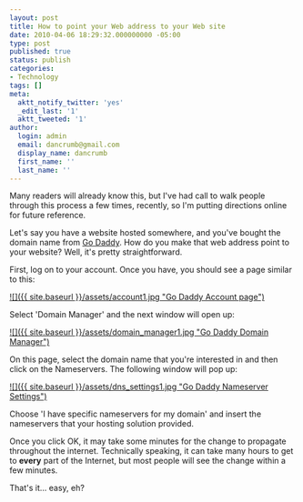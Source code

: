 ```yaml
---
layout: post
title: How to point your Web address to your Web site
date: 2010-04-06 18:29:32.000000000 -05:00
type: post
published: true
status: publish
categories:
- Technology
tags: []
meta:
  aktt_notify_twitter: 'yes'
  _edit_last: '1'
  aktt_tweeted: '1'
author:
  login: admin
  email: dancrumb@gmail.com
  display_name: dancrumb
  first_name: ''
  last_name: ''
---
```

Many readers will already know this, but I've had call to walk people through this process a few times, recently, so I'm putting directions online for future reference.

Let's say you have a website hosted somewhere, and you've bought the domain name from [Go Daddy](http://www.godaddy.com/). How do you make that web address point to your website? Well, it's pretty straightforward.

First, log on to your account. Once you have, you should see a page similar to this:

[![]({{ site.baseurl }}/assets/account1.jpg "Go Daddy Account page")](http://danrumney.com/wp-content/uploads/2010/04/account1.jpg)

Select 'Domain Manager' and the next window will open up:

[![]({{ site.baseurl }}/assets/domain_manager1.jpg "Go Daddy Domain Manager")](http://danrumney.com/wp-content/uploads/2010/04/domain_manager1.jpg)

On this page, select the domain name that you're interested in and then click on the Nameservers. The following window will pop up:

[![]({{ site.baseurl }}/assets/dns_settings1.jpg "Go Daddy Nameserver Settings")](http://danrumney.com/wp-content/uploads/2010/04/dns_settings1.jpg)

Choose 'I have specific nameservers for my domain' and insert the nameservers that your hosting solution provided.

Once you click OK, it may take some minutes for the change to propagate throughout the internet. Technically speaking, it can take many hours to get to **every** part of the Internet, but most people will see the change within a few minutes.

That's it... easy, eh?
